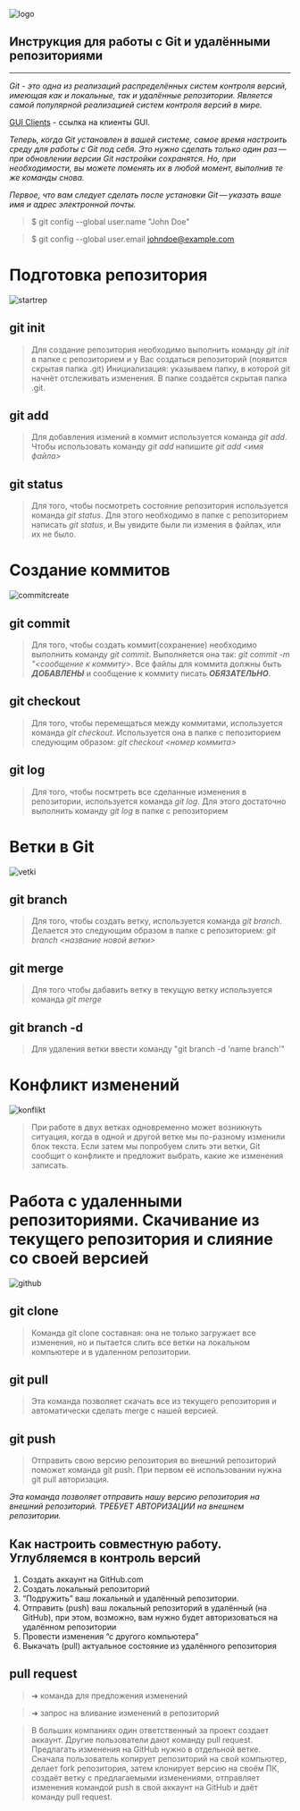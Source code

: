  
![logo](https://git-scm.com/images/logos/downloads/Git-Logo-1788C.png "Логотип GIT")

## Инструкция для работы с Git и удалёнными репозиториями

---

*Git - это одна из реализаций распределённых систем контроля версий, имеющая как и локальные, так и удалённые репозитории. Является самой популярной реализацией систем контроля версий в мире.*

[GUI Clients](https://git-scm.com/downloads/guis) - ссылка на клиенты GUI.

*Теперь, когда Git установлен в вашей системе, самое время настроить среду для работы с Git под себя. Это нужно сделать только один раз — при обновлении версии Git настройки сохранятся. Но, при необходимости, вы можете поменять их в любой момент, выполнив те же команды снова.*

*Первое, что вам следует сделать после установки Git — указать ваше имя и адрес электронной почты.*

>$ git config --global user.name "John Doe"

>$ git config --global user.email johndoe@example.com

# Подготовка репозитория
![startrep](https://git-scm.com/book/en/v2/images/centralized_workflow.png "Подготовка репозитория")

## git init
>Для создание репозитория необходимо выполнить команду *git init*  в папке с репозиторием и у Вас создаться репозиторий (появится скрытая папка .git) Инициализация: указываем папку, в которой git начнёт отслеживать изменения. В папке создаётся скрытая папка .git.

## git add
>Для добавления измений в коммит используется команда *git add*. Чтобы использовать команду *git add* напишите *git add <имя файла>*

## git status
>Для того, чтобы посмотреть состояние репозитория используется команда *git status*. Для этого необходимо в папке с репозиторием написать *git status*, и Вы увидите были ли измения в файлах, или их не было.

# Создание коммитов
![commitcreate](https://git-scm.com/book/en/v2/images/head-to-master.png "Создание коммитов")

## git commit
>Для того, чтобы создать коммит(сохранение) необходимо выполнить команду *git commit*. Выполняется она так: *git commit -m "<сообщение к коммиту>*. Все файлы для коммита должны быть ***ДОБАВЛЕНЫ*** и сообщение к коммиту писать ***ОБЯЗАТЕЛЬНО***.

## git checkout
>Для того, чтобы перемещаться между коммитами, используется команда *git checkout*. Используется она в папке с пепозиторием следующим образом: *git checkout <номер коммита>*

## git log
>Для того, чтобы посмтреть все сделанные изменения в репозитории, используется команда *git log*. Для этого достаточно выполнить команду *git log* в папке с репозиторием

# Ветки в Git
![vetki](https://git-scm.com/book/en/v2/images/branch-and-history.png "Ветки в GIT")

## git branch
>Для того, чтобы создать ветку, используется команда *git branch*. Делается это следующим образом в папке с репозиторием: *git branch <название новой ветки>*

## git merge
>Для того чтобы дабавить ветку в текущую ветку используется команда *git merge <name branch>*

## git branch -d
>Для удаления ветки ввести команду "git branch -d 'name branch'"

# Конфликт изменений
![konflikt](https://git-scm.com/book/en/v2/images/undomerge-reset.png "Конфликт изменений")

>При работе в двух ветках одновременно может возникнуть ситуация, когда в одной и другой ветке мы по-разному изменили блок текста. Если затем мы попробуем слить эти ветки, Git сообщит о конфликте и предложит выбрать, какие же изменения записать.

# Работа с удаленными репозиториями. Скачивание из текущего репозитория и слияние со своей версией

![github](https://miro.medium.com/max/1200/1*mtsk3fQ_BRemFidhkel3dA.png "Работа с удаленными репозиториями")

## git clone
>Команда git clone составная: она не только загружает все изменения, но и пытается слить все ветки на локальном компьютере и в удаленном репозитории.

## git pull
>Эта команда позволяет скачать все из текущего репозитория и автоматически сделать merge с нашей версией.

## git push
>Отправить свою версию репозитория во внешний репозиторий поможет команда git push. При первом её использовании нужна git pull авторизация. 

*Эта команда позволяет отправить нашу версию репозитория на внешний репозиторий. ТРЕБУЕТ АВТОРИЗАЦИИ на внешнем репозитории.*

## Как настроить совместную работу. Углубляемся в контроль версий 
1. Создать аккаунт на GitHub.com
2. Создать локальный репозиторий
3. “Подружить” ваш локальный и удалённый репозитории.
4. Отправить (push) ваш локальный репозиторий в удалённый (на GitHub), при этом, возможно, 
вам нужно будет авторизоваться на удалённом репозитории
5. Провести изменения “с другого компьютера”
6. Выкачать (pull) актуальное состояние из удалённого репозитория

## pull request
>➜ команда для предложения изменений

>➜ запрос на вливание изменений в репозиторий

>В больших компаниях один ответственный за проект создает аккаунт. Другие пользователи дают команду pull request. Предлагать изменения на GitHub нужно в отдельной ветке. Сначала пользователь копирует репозиторий на свой компьютер, делает fork репозитория, затем клонирует версию на своём ПК, создаёт ветку с предлагаемыми изменениями, отправляет изменения командой push в свой аккаунт на GitHub и даёт команду pull request. 